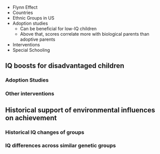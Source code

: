 - Flynn Effect
- Countries
- Ethnic Groups in US
- Adoption studies
	- Can be beneficial for low-IQ children
	- Above that, scores correlate more with biological parents than adoptive parents
- Interventions
- Special Schooling


## IQ boosts for disadvantaged children

### Adoption Studies 

### Other interventions

## Historical support of environmental influences on achievement

### Historical IQ changes of groups

### IQ differences across similar genetic groups